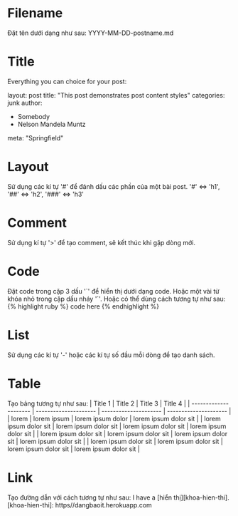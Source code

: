 # Filename

Đặt tên dưới dạng như sau: YYYY-MM-DD-postname.md

# Title

Everything you can choice for your post:

layout: post
title: "This post demonstrates post content styles"
categories: junk
author:

- Somebody
- Nelson Mandela Muntz

meta: "Springfield"

# Layout

Sử dụng các kí tự '#' để đánh dấu các phần của một bài post. '#' <=> 'h1', '##' <=> 'h2', '###' <=> 'h3'

# Comment

Sử dụng kí tự '>' để tạo comment, sẽ kết thúc khi gặp dòng mới.

# Code

Đặt code trong cặp 3 dấu '\`' để hiển thị dưới dạng code. Hoặc một vài từ khóa nhỏ trong cặp dấu nháy '\`'.
Hoặc có thể dùng cách tương tự như sau:
{% highlight ruby %}
code here
{% endhighlight %}

# List

Sử dụng các kí tự '-' hoặc các kí tự số đầu mỗi dòng để tạo danh sách.

# Table

Tạo bảng tương tự như sau:
| Title 1 | Title 2 | Title 3 | Title 4 |
| --------------------- | --------------------- | --------------------- | --------------------- |
| lorem | lorem ipsum | lorem ipsum dolor | lorem ipsum dolor sit |
| lorem ipsum dolor sit | lorem ipsum dolor sit | lorem ipsum dolor sit | lorem ipsum dolor sit |
| lorem ipsum dolor sit | lorem ipsum dolor sit | lorem ipsum dolor sit | lorem ipsum dolor sit |
| lorem ipsum dolor sit | lorem ipsum dolor sit | lorem ipsum dolor sit | lorem ipsum dolor sit |

# Link

Tạo đường dẫn với cách tương tự như sau:
I have a [hiển thị][khoa-hien-thi].
[khoa-hien-thi]: https//dangbaoit.herokuapp.com
